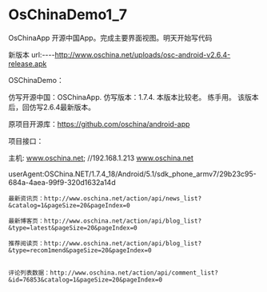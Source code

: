 # OsChinaDemo1_7
OsChinaApp 开源中国App。完成主要界面视图。明天开始写代码

新版本 url:----http://www.oschina.net/uploads/osc-android-v2.6.4-release.apk

OSChinaDemo：

仿写开源中国：OSChinaApp.   仿写版本：1.7.4.        本版本比较老。   练手用。  该版本后，回仿写2.6.4最新版本。

原项目开源库：https://github.com/oschina/android-app

项目接口：

主机: www.oschina.net;  //192.168.1.213  www.oschina.net

userAgent:OSChina.NET/1.7.4_18/Android/5.1/sdk_phone_armv7/29b23c95-684a-4aea-99f9-320d1632a14d

    最新资讯页：http://www.oschina.net/action/api/news_list?&catalog=1&pageSize=20&pageIndex=0

    最新博客页：http://www.oschina.net/action/api/blog_list?&type=latest&pageSize=20&pageIndex=0

    推荐阅读页：http://www.oschina.net/action/api/blog_list?&type=recom1mend&pageSize=20&pageIndex=0


    评论列表数据：http://www.oschina.net/action/api/comment_list?&id=76853&catalog=1&pageSize=20&pageIndex=0

